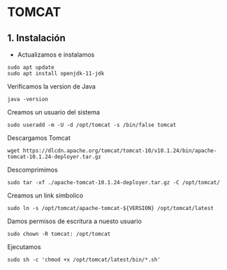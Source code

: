 # TOMCAT

## 1. Instalación

- Actualizamos e instalamos
```
sudo apt update
sudo apt install openjdk-11-jdk
```

Verificamos la version de Java
```
java -version
```

Creamos un usuario del sistema
```
sudo useradd -m -U -d /opt/tomcat -s /bin/false tomcat
```

Descargamos Tomcat
```
wget https://dlcdn.apache.org/tomcat/tomcat-10/v10.1.24/bin/apache-tomcat-10.1.24-deployer.tar.gz
```

Descomprimimos
```
sudo tar -xf ./apache-tomcat-10.1.24-deployer.tar.gz -C /opt/tomcat/
```

Creamos un link simbolico
```
sudo ln -s /opt/tomcat/apache-tomcat-${VERSION} /opt/tomcat/latest
```

Damos permisos de escritura a nuesto usuario
```
sudo chown -R tomcat: /opt/tomcat
```

Ejecutamos
```
sudo sh -c 'chmod +x /opt/tomcat/latest/bin/*.sh'
```
